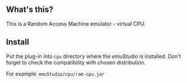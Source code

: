 What's this?
------------

This is a Random Access Machine emulator - virtual CPU.

Install
-------

Put the plug-in into `cpu` directory where the *emuStudio* is installed.
Don't forget to check the compatibility with chosen distribution.

For example: `emuStudio/cpu/ram-cpu.jar`
